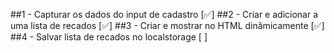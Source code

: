 ##1 - Capturar os dados do input de cadastro [✅]
##2 - Criar e adicionar a uma lista de recados [✅]
##3 - Criar e mostrar no HTML dinâmicamente [✅]
##4 - Salvar lista de recados no localstorage [ ]
